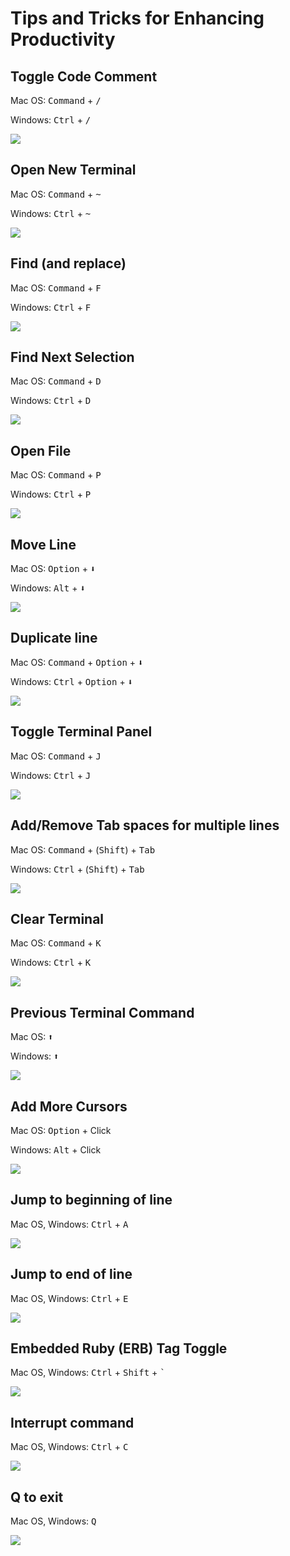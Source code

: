 # Tips and Tricks for Enhancing Productivity

## Toggle Code Comment

Mac OS: <kbd>Command</kbd> + <kbd>/</kbd>

Windows: <kbd>Ctrl</kbd> + <kbd>/</kbd>

![](/assets/toggle-comment.gif)

## Open New Terminal

Mac OS: <kbd>Command</kbd> + <kbd>~</kbd>

Windows: <kbd>Ctrl</kbd> + <kbd>~</kbd>

![](/assets/new_terminal.gif)

## Find (and replace)

Mac OS: <kbd>Command</kbd> + <kbd>F</kbd>

Windows: <kbd>Ctrl</kbd> + <kbd>F</kbd>

![](/assets/find_and_replace.gif)

## Find Next Selection

Mac OS: <kbd>Command</kbd> + <kbd>D</kbd>

Windows: <kbd>Ctrl</kbd> + <kbd>D</kbd>

![](/assets/select_next.gif)

## Open File

Mac OS: <kbd>Command</kbd> + <kbd>P</kbd>

Windows: <kbd>Ctrl</kbd> + <kbd>P</kbd>

![](/assets/open_file.gif)

## Move Line

Mac OS: <kbd>Option</kbd> + <kbd>&#11015;</kbd>

Windows: <kbd>Alt</kbd> + <kbd>&#11015;</kbd>

![](/assets/move_line.gif)

## Duplicate line

Mac OS: <kbd>Command</kbd> + <kbd>Option</kbd> + <kbd>&#11015;</kbd>

Windows: <kbd>Ctrl</kbd> + <kbd>Option</kbd> + <kbd>&#11015;</kbd>

![](/assets/duplicate_line.gif)

## Toggle Terminal Panel

Mac OS: <kbd>Command</kbd> + <kbd>J</kbd>

Windows: <kbd>Ctrl</kbd> + <kbd>J</kbd>

![](/assets/toggle_terminal_view.gif)

## Add/Remove Tab spaces for multiple lines

Mac OS: <kbd>Command</kbd> + (<kbd>Shift</kbd>) + <kbd>Tab</kbd>

Windows: <kbd>Ctrl</kbd> + (<kbd>Shift</kbd>) + <kbd>Tab</kbd>

![](/assets/tab-spacing.gif)

## Clear Terminal

Mac OS: <kbd>Command</kbd> + <kbd>K</kbd>

Windows: <kbd>Ctrl</kbd> + <kbd>K</kbd>

![](/assets/clear_terminal.gif)

## Previous Terminal Command

Mac OS: <kbd>&#x2B06;</kbd>

Windows: <kbd>&#x2B06;</kbd>

![](/assets/previous-terminal-command.gif)

## Add More Cursors

Mac OS: <kbd>Option</kbd> + Click

Windows: <kbd>Alt</kbd> + Click

![](/assets/multiple-cursors.gif)

## Jump to beginning of line

Mac OS, Windows: <kbd>Ctrl</kbd> + <kbd>A</kbd>

![](/assets/back-to-beginning.gif)

## Jump to end of line

Mac OS, Windows: <kbd>Ctrl</kbd> + <kbd>E</kbd>

![](/assets/back-to-end.gif)

## Embedded Ruby (ERB) Tag Toggle

Mac OS, Windows: <kbd>Ctrl</kbd> + <kbd>Shift</kbd> + <kbd>`</kbd>

![](/assets/ERB-shortcut.gif)

## Interrupt command

Mac OS, Windows: <kbd>Ctrl</kbd> + <kbd>C</kbd>

![](/assets/ctrl-c-to-quit.gif)

## Q to exit

Mac OS, Windows: <kbd>Q</kbd>

![](/assets/q-to-exit.gif)
